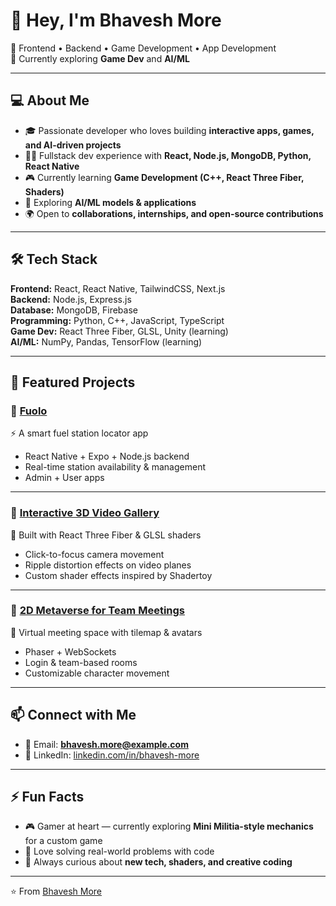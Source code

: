 # 👋 Hey, I'm Bhavesh More  

🚀 Frontend • Backend • Game Development • App Development  
🤖 Currently exploring **Game Dev** and **AI/ML**  

---

## 💻 About Me  
- 🎓 Passionate developer who loves building **interactive apps, games, and AI-driven projects**  
- 🧑‍💻 Fullstack dev experience with **React, Node.js, MongoDB, Python, React Native**  
- 🎮 Currently learning **Game Development (C++, React Three Fiber, Shaders)**  
- 🧠 Exploring **AI/ML models & applications**  
- 🌍 Open to **collaborations, internships, and open-source contributions**  

---

## 🛠️ Tech Stack  

**Frontend:** React, React Native, TailwindCSS, Next.js  
**Backend:** Node.js, Express.js  
**Database:** MongoDB, Firebase  
**Programming:** Python, C++, JavaScript, TypeScript  
**Game Dev:** React Three Fiber, GLSL, Unity (learning)  
**AI/ML:** NumPy, Pandas, TensorFlow (learning)  

---

## 📌 Featured Projects  

### 🔹 [Fuolo](#)  
⚡ A smart fuel station locator app  
- React Native + Expo + Node.js backend  
- Real-time station availability & management  
- Admin + User apps  

---

### 🔹 [Interactive 3D Video Gallery](#)  
🎥 Built with React Three Fiber & GLSL shaders  
- Click-to-focus camera movement  
- Ripple distortion effects on video planes  
- Custom shader effects inspired by Shadertoy  

---

### 🔹 [2D Metaverse for Team Meetings](#)  
👾 Virtual meeting space with tilemap & avatars  
- Phaser + WebSockets  
- Login & team-based rooms  
- Customizable character movement  

---

## 📫 Connect with Me  

- 📧 Email: **bhavesh.more@example.com**  
- 💼 LinkedIn: [linkedin.com/in/bhavesh-more](https://linkedin.com/in/bhavesh-more)  

---

## ⚡ Fun Facts  
- 🎮 Gamer at heart — currently exploring **Mini Militia-style mechanics** for a custom game  
- 🧩 Love solving real-world problems with code  
- 🌌 Always curious about **new tech, shaders, and creative coding**  

---

⭐️ From [Bhavesh More](#)
